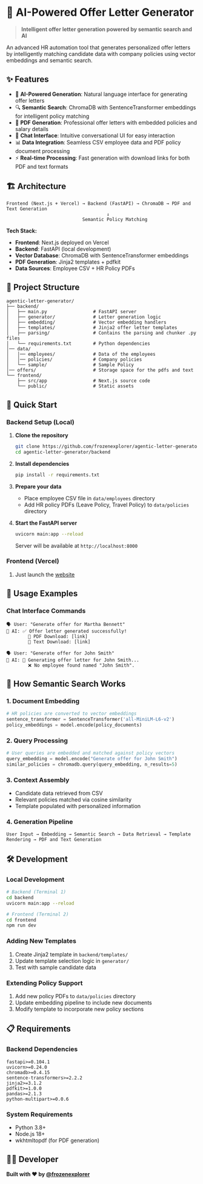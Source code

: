 # 🚀 AI-Powered Offer Letter Generator

> **Intelligent offer letter generation powered by semantic search and AI**

An advanced HR automation tool that generates personalized offer letters by intelligently matching candidate data with company policies using vector embeddings and semantic search.

## ✨ Features

- 🤖 **AI-Powered Generation**: Natural language interface for generating offer letters
- 🔍 **Semantic Search**: ChromaDB with SentenceTransformer embeddings for intelligent policy matching
- 📄 **PDF Generation**: Professional offer letters with embedded policies and salary details
- 💬 **Chat Interface**: Intuitive conversational UI for easy interaction
- 📊 **Data Integration**: Seamless CSV employee data and PDF policy document processing
- ⚡ **Real-time Processing**: Fast generation with download links for both PDF and text formats

## 🏗️ Architecture

```
Frontend (Next.js + Vercel) → Backend (FastAPI) → ChromaDB → PDF and Text Generation
                                     ↓
                            Semantic Policy Matching
```

**Tech Stack:**
- **Frontend**: Next.js deployed on Vercel
- **Backend**: FastAPI (local development)
- **Vector Database**: ChromaDB with SentenceTransformer embeddings
- **PDF Generation**: Jinja2 templates + pdfkit
- **Data Sources**: Employee CSV + HR Policy PDFs

## 📁 Project Structure

```
agentic-letter-generator/
├── backend/
│   ├── main.py                 # FastAPI server
│   ├── generator/              # Letter generation logic
│   ├── embedding/              # Vector embedding handlers
│   ├── templates/              # Jinja2 offer letter templates
│   ├── parsing/                # Contains the parsing and chunker .py files
│   └── requirements.txt        # Python dependencies
│── data/                   
│   │── employees/              # Data of the employees
│   │── policies/               # Company policies
│   └── sample/                 # Sample Policy
│── offers/                     # Storage space for the pdfs and text
└── frontend/
    ├── src/app                 # Next.js source code
    └── public/                 # Static assets

```

## 🚀 Quick Start

### Backend Setup (Local)

1. **Clone the repository**
   ```bash
   git clone https://github.com/frozenexplorer/agentic-letter-generator
   cd agentic-letter-generator/backend
   ```

2. **Install dependencies**
   ```bash
   pip install -r requirements.txt
   ```

3. **Prepare your data**
   - Place employee CSV file in `data/employees` directory
   - Add HR policy PDFs (Leave Policy, Travel Policy) to `data/policies` directory

4. **Start the FastAPI server**
   ```bash
   uvicorn main:app --reload
   ```
   
   Server will be available at `http://localhost:8000`

### Frontend (Vercel)

1. Just launch the [website](https://agentic-letter-generator.vercel.app/) 

## 💬 Usage Examples

### Chat Interface Commands

```
🗣️ User: "Generate offer for Martha Bennett"
🤖 AI: ✅ Offer letter generated successfully!
        📄 PDF Download: [link]
        📝 Text Download: [link]

🗣️ User: "Generate offer for John Smith"
🤖 AI: 🔄 Generating offer letter for John Smith...
        ❌ No employee found named "John Smith".

```


## 🧠 How Semantic Search Works

### 1. **Document Embedding**
```python
# HR policies are converted to vector embeddings
sentence_transformer = SentenceTransformer('all-MiniLM-L6-v2')
policy_embeddings = model.encode(policy_documents)
```

### 2. **Query Processing**
```python
# User queries are embedded and matched against policy vectors
query_embedding = model.encode("Generate offer for John Smith")
similar_policies = chromadb.query(query_embedding, n_results=5)
```

### 3. **Context Assembly**
- Candidate data retrieved from CSV
- Relevant policies matched via cosine similarity
- Template populated with personalized information

### 4. **Generation Pipeline**
```
User Input → Embedding → Semantic Search → Data Retrieval → Template Rendering → PDF and Text Generation
```

## 🛠️ Development

### Local Development
```bash
# Backend (Terminal 1)
cd backend
uvicorn main:app --reload

# Frontend (Terminal 2)  
cd frontend
npm run dev
```

### Adding New Templates
1. Create Jinja2 template in `backend/templates/`
2. Update template selection logic in `generator/`
3. Test with sample candidate data

### Extending Policy Support
1. Add new policy PDFs to `data/policies` directory
2. Update embedding pipeline to include new documents
3. Modify template to incorporate new policy sections

## 📋 Requirements

### Backend Dependencies
```
fastapi>=0.104.1
uvicorn>=0.24.0
chromadb>=0.4.15
sentence-transformers>=2.2.2
jinja2>=3.1.2
pdfkit>=1.0.0
pandas>=2.1.3
python-multipart>=0.0.6
```

### System Requirements
- Python 3.8+
- Node.js 18+
- wkhtmltopdf (for PDF generation)


## 👨‍💻 Developer

**Built with ❤️ by [@frozenexplorer](https://github.com/frozenexplorer)**
